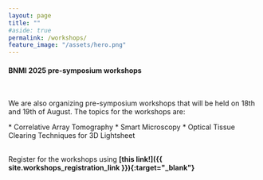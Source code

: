 ```yaml
---
layout: page
title: ""
#aside: true
permalink: /workshops/
feature_image: "/assets/hero.png"
---
```


<h4>
BNMI 2025 pre-symposium workshops
</h4>

<br/>

We are also organizing pre-symposium workshops that will be held on 18th and 19th of August. 
The topics for the workshops are:
<div class="bullet-div" markdown="1">
* Correlative Array Tomography 
* Smart Microscopy 
* Optical Tissue Clearing Techniques for 3D Lightsheet 
</div>

<br/>


Register for the workshops using <b>[this link!]({{ site.workshops_registration_link }}){:target="_blank"}</b>